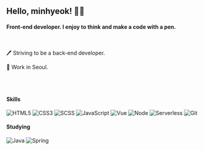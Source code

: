 ## Hello, minhyeok! 👋🏽
#### Front-end developer. I enjoy to think and make a code with a pen.
<br />
<p>🖊 Striving to be a back-end developer.</p>
<p>🏢 Work in Seoul.</p>

<br />
<br />

#### Skills
![HTML5](https://img.shields.io/badge/-HTML5-red?style=flat&logo=html5&logoColor=ffffff)
![CSS3](https://img.shields.io/badge/-CSS3-blue?style=flat&logo=css3)
![SCSS](https://img.shields.io/badge/-SCSS-ff69b4?style=flat&logo=sass&logoColor=ffffff)
![JavaScript](https://img.shields.io/badge/-JavaScript-yellow?style=flat&logo=javascript)
![Vue](https://img.shields.io/badge/-Vue.js-green?style=flat&logo=vue.js)
![Node](https://img.shields.io/badge/-Node.js-green?style=flat&logo=node.js&logoColor=ffffff)
![Serverless](https://img.shields.io/badge/-Serverless-red?style=flat&logo=serverless)
![Git](https://img.shields.io/badge/-Git-white?style=flat&logo=git)

#### Studying
![Java](https://img.shields.io/badge/-Java-white?style=flat&logo=java&logoColor=ff0000)
![Spring](https://img.shields.io/badge/-Spring-green?style=flat&logo=spring&logoColor=ffffff)

<!--
**mahns1201/mahns1201** is a ✨ _special_ ✨ repository because its `README.md` (this file) appears on your GitHub profile.

Here are some ideas to get you started:

- 🔭 I’m currently working on ...
- 🌱 I’m currently learning ...
- 👯 I’m looking to collaborate on ...
- 🤔 I’m looking for help with ...
- 💬 Ask me about ...
- 📫 How to reach me: ...
- 😄 Pronouns: ...
- ⚡ Fun fact: ...
-->
